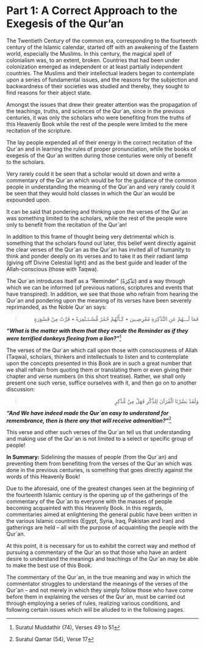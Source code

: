 Part 1: A Correct Approach to the Exegesis of the Qur’an
========================================================

The Twentieth Century of the common era, corresponding to the fourteenth
century of the Islamic calendar, started off with an awakening of the
Eastern world, especially the Muslims. In this century, the magical
spell of colonialism was, to an extent, broken. Countries that had been
under colonization emerged as independent or at least partially
independent countries. The Muslims and their intellectual leaders began
to contemplate upon a series of fundamental issues, and the reasons for
the subjection and backwardness of their societies was studied and
thereby, they sought to find reasons for their abject state.

Amongst the issues that drew their greater attention was the propagation
of the teachings, truths, and sciences of the Qur\`an, since in the
previous centuries, it was only the scholars who were benefiting from
the truths of this Heavenly Book while the rest of the people were
limited to the mere recitation of the scripture.

The lay people expended all of their energy in the correct recitation of
the Qur\`an and in learning the rules of proper pronunciation, while the
books of exegesis of the Qur\`an written during those centuries were
only of benefit to the scholars.

Very rarely could it be seen that a scholar would sit down and write a
commentary of the Qur\`an which would be for the guidance of the common
people in understanding the meaning of the Qur\`an and very rarely could
it be seen that they would hold classes in which the Qur\`an would be
expounded upon.

It can be said that pondering and thinking upon the verses of the
Qur\`an was something limited to the scholars, while the rest of the
people were only to benefit from the recitation of the Qur\`an!

In addition to this frame of thought being very detrimental which is
something that the scholars found out later, this belief went directly
against the clear verses of the Qur\`an as the Qur\`an has invited all
of humanity to think and ponder deeply on its verses and to take it as
their radiant lamp (giving off Divine Celestial light) and as the best
guide and leader of the Allah-conscious (those with Taqwa).

The Qur\`an introduces itself as a “Reminder” (تَذْكِرَةٌ) and a way
through which we can be informed (of previous nations, scriptures and
events that have transpired). In addition, we see that those who refrain
from hearing the Qur\`an and pondering upon the meaning of its verses
have been severely reprimanded, as the Noble Qur\`an says:

<blockquote dir="rtl">
  <p>
فَمَا لَـــهُمْ عَنِ التَّذْكِرَةِ مُعْرِضِـينَ ٭ كَـأَنَّهُمْ حُمُرٌ
مُّسْـتَـنْفِرَةٌ ٭ فَرَّتْ مِنْ قَسْوَرَةٍ
  </p>
</blockquote>

***“What is the matter with them that they evade the Reminder as if they
were terrified donkeys fleeing from a lion?”***[^1]

The verses of the Qur\`an which call upon those with consciousness of
Allah (Taqwa), scholars, thinkers and intellectuals to listen and to
contemplate upon the concepts presented in this Book are in such a great
number that we shall refrain from quoting them or translating them or
even giving their chapter and verse numbers (in this short treatise).
Rather, we shall only present one such verse, suffice ourselves with it,
and then go on to another discussion:

<blockquote dir="rtl">
  <p>
وَلَقَدْ يَسَّرْنَا الْقُرَآنَ لِلذِّكْرِ فَهَلْ مِنْ مُّدَّكِرٍ
  </p>
</blockquote>

***“And We have indeed made the Qur\`an easy to understand for
remembrance, then is there any that will receive admonition?”***[^2]

This verse and other such verses of the Qur\`an tell us that
understanding and making use of the Qur\`an is not limited to a select
or specific group of people!

**In Summary:** Sidelining the masses of people (from the Qur\`an) and
preventing them from benefiting from the verses of the Qur\`an which was
done in the previous centuries, is something that goes directly against
the words of this Heavenly Book!

Due to the aforesaid, one of the greatest changes seen at the beginning
of the fourteenth Islamic century is the opening up of the gatherings of
the commentary of the Qur\`an to everyone with the masses of people
becoming acquainted with this Heavenly Book. In this regards,
commentaries aimed at enlightening the general public have been written
in the various Islamic countries (Egypt, Syria, Iraq, Pakistan and Iran)
and gatherings are held – all with the purpose of acquainting the people
with the Qur\`an.

At this point, it is necessary for us to exhibit the correct way and
method of pursuing a commentary of the Qur\`an so that those who have an
ardent desire to understand the meanings and teachings of the Qur\`an
may be able to make the best use of this Book.

The commentary of the Qur\`an, in the true meaning and way in which the
commentator struggles to understand the meanings of the verses of the
Qur\`an – and not merely in which they simply follow those who have come
before them in explaining the verses of the Qur\`an, must be carried out
through employing a series of rules, realizing various conditions, and
following certain issues which will be alluded to in the following
pages.

[^1]: Suratul Muddathir (74), Verses 49 to 51

[^2]: Suratul Qamar (54), Verse 17


